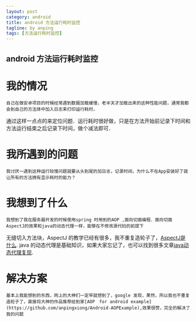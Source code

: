 ```yaml
---
layout: post
category: android
title: android 方法运行耗时监控
tagline: by anping
tags: [方法运行耗时监控]
---
```


android 方法运行耗时监控
---------------------


我的情况
==========


    自己在做安卓项目的时候经常遇到数据加载缓慢，老半天才加载出来的这种性能问题，通常我都会到自己的方法体中加入日志来打印运行耗时，
通过这样一点点的来定位问题．运行耗时很好做，只是在方法开始前记录下时间和方法运行结束之后记录下时间，做个减法即可．


我所遇到的问题
============

    我讨厌一遇到这种运行较慢问题就要从头到尾的加日志，记录时间，为什么不在App安装好了就让所有的方法拥有显示耗时的能力？


我想到了什么
==========

    我想到了我在服务器开发的时候使用spring 时用到的AOP ,面向切面编程．面向切面AspectJ的效果和java的动态代理一样，能够在不修改源代码的前提下
无缝切入方法块，AspectJ 的教学已经有很多，我不重复造轮子了，[AspectJ是什么](http://www.cnblogs.com/hujiapeng/p/5201757.html).
java 的动态代理是基础知识，如果大家忘记了，也可以找到很多文章[java动态代理复现](http://www.cnblogs.com/flyoung2008/archive/2013/08/11/3251148.html).


解决方案
=======


    基本上我能想到的东西，网上的大神们一定早就想到了，google 发现，果然，所以我也不重复造轮子了，直接将大神的作品推荐给到家[AOP　for android example](https://github.com/anpingxiong/Android-AOPExample),效果很赞，完全的解决了我的问题


    
